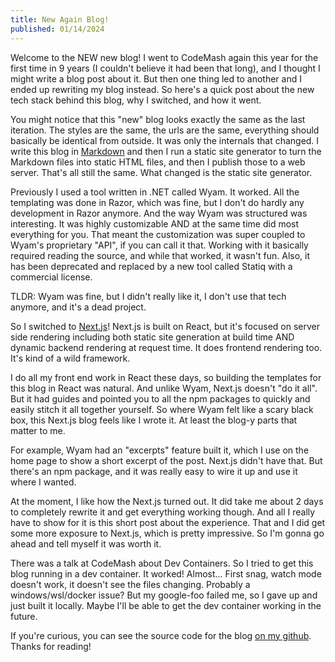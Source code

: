 ```yaml
---
title: New Again Blog!
published: 01/14/2024
---
```

Welcome to the NEW new blog!  I went to CodeMash again this year for the first time in 9 years (I couldn't believe it had been that long), and I thought I might write a blog post about it.  But then one thing led to another and I ended up rewriting my blog instead.  So here's a quick post about the new tech stack behind this blog, why I switched, and how it went.
<!-- excerpt -->
You might notice that this "new" blog looks exactly the same as the last iteration.  The styles are the same, the urls are the same, everything should basically be identical from outside.  It was only the internals that changed.  I write this blog in [Markdown](https://daringfireball.net/projects/markdown/) and then I run a static site generator to turn the Markdown files into static HTML files, and then I publish those to a web server.  That's all still the same.  What changed is the static site generator.

Previously I used a tool written in .NET called Wyam.  It worked.  All the templating was done in Razor, which was fine, but I don't do hardly any development in Razor anymore.  And the way Wyam was structured was interesting.  It was highly customizable AND at the same time did most everything for you.  That meant the customization was super coupled to Wyam's proprietary "API", if you can call it that.  Working with it basically required reading the source, and while that worked, it wasn't fun.  Also, it has been deprecated and replaced by a new tool called Statiq with a commercial license.  

TLDR: Wyam was fine, but I didn't really like it, I don't use that tech anymore, and it's a dead project.

So I switched to [Next.js](https://nextjs.org/)!  Next.js is built on React, but it's focused on server side rendering including both static site generation at build time AND dynamic backend rendering at request time.  It does frontend rendering too.  It's kind of a wild framework.

I do all my front end work in React these days, so building the templates for this blog in React was natural.  And unlike Wyam, Next.js doesn't "do it all".  But it had guides and pointed you to all the npm packages to quickly and easily stitch it all together yourself.  So where Wyam felt like a scary black box, this Next.js blog feels like I wrote it.  At least the blog-y parts that matter to me.  

For example, Wyam had an "excerpts" feature built it, which I use on the home page to show a short excerpt of the post.  Next.js didn't have that.  But there's an npm package, and it was really easy to wire it up and use it where I wanted.

At the moment, I like how the Next.js turned out.  It did take me about 2 days to completely rewrite it and get everything working though.  And all I really have to show for it is this short post about the experience.  That and I did get some more exposure to Next.js, which is pretty impressive.  So I'm gonna go ahead and tell myself it was worth it.

There was a talk at CodeMash about Dev Containers.  So I tried to get this blog running in a dev container.  It worked!  Almost...  First snag, watch mode doesn't work, it doesn't see the files changing.  Probably a windows/wsl/docker issue?  But my google-foo failed me, so I gave up and just built it locally.  Maybe I'll be able to get the dev container working in the future.

If you're curious, you can see the source code for the blog [on my github](https://github.com/kberridge/kwblog).  Thanks for reading!